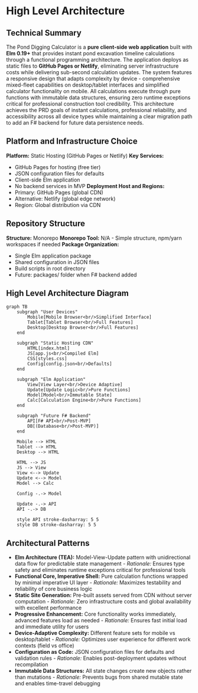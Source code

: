 # High Level Architecture

## Technical Summary
The Pond Digging Calculator is a **pure client-side web application** built with **Elm 0.19+** that provides instant pond excavation timeline calculations through a functional programming architecture. The application deploys as static files to **GitHub Pages or Netlify**, eliminating server infrastructure costs while delivering sub-second calculation updates. The system features a responsive design that adapts complexity by device - comprehensive mixed-fleet capabilities on desktop/tablet interfaces and simplified calculator functionality on mobile. All calculations execute through pure functions with immutable data structures, ensuring zero runtime exceptions critical for professional construction tool credibility. This architecture achieves the PRD goals of instant calculations, professional reliability, and accessibility across all device types while maintaining a clear migration path to add an F# backend for future data persistence needs.

## Platform and Infrastructure Choice

**Platform:** Static Hosting (GitHub Pages or Netlify)
**Key Services:** 
- GitHub Pages for hosting (free tier)
- JSON configuration files for defaults
- Client-side Elm application
- No backend services in MVP
**Deployment Host and Regions:** 
- Primary: GitHub Pages (global CDN)
- Alternative: Netlify (global edge network)
- Region: Global distribution via CDN

## Repository Structure

**Structure:** Monorepo
**Monorepo Tool:** N/A - Simple structure, npm/yarn workspaces if needed
**Package Organization:** 
- Single Elm application package
- Shared configuration in JSON files
- Build scripts in root directory
- Future: packages/ folder when F# backend added

## High Level Architecture Diagram

```mermaid
graph TB
    subgraph "User Devices"
        Mobile[Mobile Browser<br/>Simplified Interface]
        Tablet[Tablet Browser<br/>Full Features]
        Desktop[Desktop Browser<br/>Full Features]
    end
    
    subgraph "Static Hosting CDN"
        HTML[index.html]
        JS[app.js<br/>Compiled Elm]
        CSS[styles.css]
        Config[config.json<br/>Defaults]
    end
    
    subgraph "Elm Application"
        View[View Layer<br/>Device Adaptive]
        Update[Update Logic<br/>Pure Functions]
        Model[Model<br/>Immutable State]
        Calc[Calculation Engine<br/>Pure Functions]
    end
    
    subgraph "Future F# Backend"
        API[F# API<br/>Post-MVP]
        DB[(Database<br/>Post-MVP)]
    end
    
    Mobile --> HTML
    Tablet --> HTML
    Desktop --> HTML
    
    HTML --> JS
    JS --> View
    View <--> Update
    Update <--> Model
    Model --> Calc
    
    Config -.-> Model
    
    Update -.-> API
    API -.-> DB
    
    style API stroke-dasharray: 5 5
    style DB stroke-dasharray: 5 5
```

## Architectural Patterns

- **Elm Architecture (TEA):** Model-View-Update pattern with unidirectional data flow for predictable state management - _Rationale:_ Ensures type safety and eliminates runtime exceptions critical for professional tools
- **Functional Core, Imperative Shell:** Pure calculation functions wrapped by minimal imperative UI layer - _Rationale:_ Maximizes testability and reliability of core business logic
- **Static Site Generation:** Pre-built assets served from CDN without server computation - _Rationale:_ Zero infrastructure costs and global availability with excellent performance
- **Progressive Enhancement:** Core functionality works immediately, advanced features load as needed - _Rationale:_ Ensures fast initial load and immediate utility for users
- **Device-Adaptive Complexity:** Different feature sets for mobile vs desktop/tablet - _Rationale:_ Optimizes user experience for different work contexts (field vs office)
- **Configuration as Code:** JSON configuration files for defaults and validation rules - _Rationale:_ Enables post-deployment updates without recompilation
- **Immutable Data Structures:** All state changes create new objects rather than mutations - _Rationale:_ Prevents bugs from shared mutable state and enables time-travel debugging
